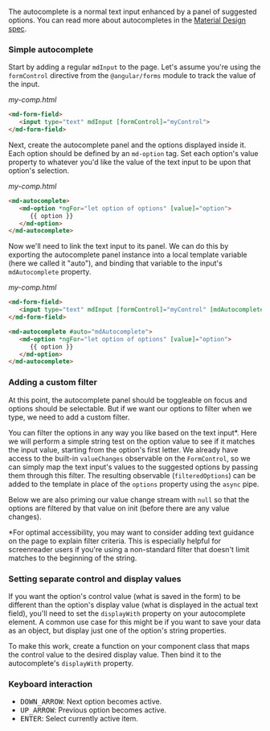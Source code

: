 
The autocomplete is a normal text input enhanced by a panel of suggested options. You can read more about 
autocompletes in the [Material Design spec](https://material.io/guidelines/components/text-fields.html#text-fields-auto-complete-text-field).

### Simple autocomplete

Start by adding a regular `mdInput` to the page. Let's assume you're using the `formControl` directive from the 
`@angular/forms` module to track the value of the input.

*my-comp.html*
```html
<md-form-field>
   <input type="text" mdInput [formControl]="myControl">
</md-form-field>
```

Next, create the autocomplete panel and the options displayed inside it. Each option should be defined by an 
`md-option` tag. Set each option's value property to whatever you'd like the value of the text input to be 
upon that option's selection.
 
*my-comp.html*
```html
<md-autocomplete>
   <md-option *ngFor="let option of options" [value]="option">
      {{ option }}
   </md-option>
</md-autocomplete>
```

Now we'll need to link the text input to its panel. We can do this by exporting the autocomplete panel instance into a 
local template variable (here we called it "auto"), and binding that variable to the input's `mdAutocomplete` property.

*my-comp.html*
```html
<md-form-field>
   <input type="text" mdInput [formControl]="myControl" [mdAutocomplete]="auto">
</md-form-field>

<md-autocomplete #auto="mdAutocomplete">
   <md-option *ngFor="let option of options" [value]="option">
      {{ option }}
   </md-option>
</md-autocomplete>
```

<!-- example(autocomplete-simple) -->

### Adding a custom filter

At this point, the autocomplete panel should be toggleable on focus and options should be selectable. But if we want 
our options to filter when we type, we need to add a custom filter. 

You can filter the options in any way you like based on the text input*. Here we will perform a simple string test on 
the option value to see if it matches the input value, starting from the option's first letter. We already have access 
to the built-in `valueChanges` observable on the `FormControl`, so we can simply map the text input's values to the 
suggested options by passing them through this filter. The resulting observable (`filteredOptions`) can be added to the 
template in place of the `options` property using the `async` pipe.

Below we are also priming our value change stream with `null` so that the options are filtered by that value on init 
(before there are any value changes).

*For optimal accessibility, you may want to consider adding text guidance on the page to explain filter criteria. 
This is especially helpful for screenreader users if you're using a non-standard filter that doesn't limit matches 
to the beginning of the string.

<!-- example(autocomplete-filter) -->

### Setting separate control and display values

If you want the option's control value (what is saved in the form) to be different than the option's display value 
(what is displayed in the actual text field), you'll need to set the `displayWith` property on your autocomplete 
element. A common use case for this might be if you want to save your data as an object, but display just one of 
the option's string properties.

To make this work, create a function on your component class that maps the control value to the desired display value. 
Then bind it to the autocomplete's `displayWith` property. 

<!-- example(autocomplete-display) -->


### Keyboard interaction
- <kbd>DOWN_ARROW</kbd>: Next option becomes active.
- <kbd>UP_ARROW</kbd>: Previous option becomes active.
- <kbd>ENTER</kbd>: Select currently active item.
